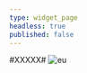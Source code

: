 ```yaml
---
type: widget_page
headless: true
published: false
---
```

#XXXXX#
![eu]({{site.baseurl}}/content/home/unnamed.webp)

